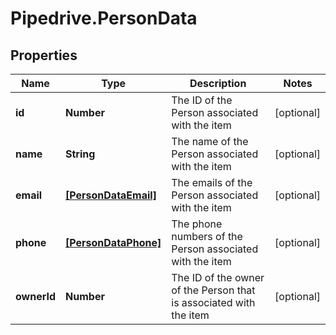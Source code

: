 # Pipedrive.PersonData

## Properties

Name | Type | Description | Notes
------------ | ------------- | ------------- | -------------
**id** | **Number** | The ID of the Person associated with the item | [optional] 
**name** | **String** | The name of the Person associated with the item | [optional] 
**email** | [**[PersonDataEmail]**](PersonDataEmail.md) | The emails of the Person associated with the item | [optional] 
**phone** | [**[PersonDataPhone]**](PersonDataPhone.md) | The phone numbers of the Person associated with the item | [optional] 
**ownerId** | **Number** | The ID of the owner of the Person that is associated with the item | [optional] 


